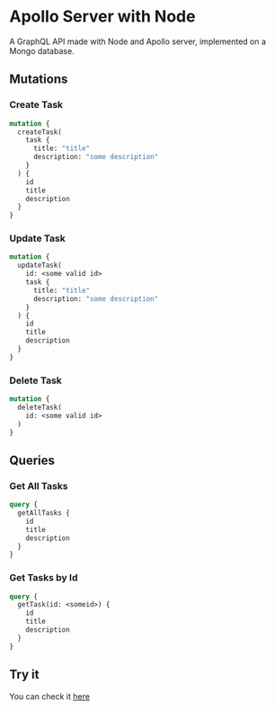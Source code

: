 # Apollo Server with Node

A GraphQL API made with Node and Apollo server, implemented on a Mongo database.

## Mutations

### Create Task
```graphql
mutation {
  createTask(
    task {
      title: "title"
      description: "some description"
    }
  ) {
    id
    title
    description
  }
}
```

### Update Task
```graphql
mutation {
  updateTask(
    id: <some valid id>
    task {
      title: "title"
      description: "some description"
    }
  ) {
    id
    title
    description
  }
}
```

### Delete Task
```graphql
mutation {
  deleteTask(
    id: <some valid id>
  )
}
```

## Queries

### Get All Tasks
```graphql
query {
  getAllTasks {
    id
    title
    description
  }
}
```

### Get Tasks by Id
```graphql
query {
  getTask(id: <someid>) {
    id
    title
    description
  }
}
```

## Try it

You can check it [here](https://studio.apollographql.com/sandbox/explorer?endpoint=https%3A%2F%2Fapollo-mongo-node-production.up.railway.app%2Fgraphql)
